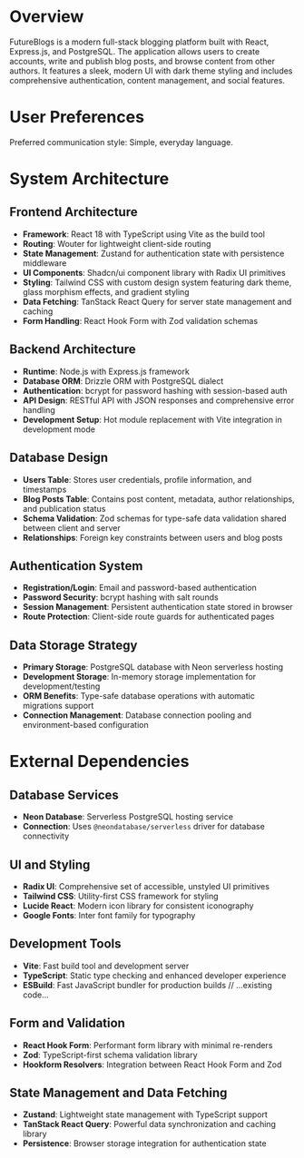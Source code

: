 # Overview

FutureBlogs is a modern full-stack blogging platform built with React, Express.js, and PostgreSQL. The application allows users to create accounts, write and publish blog posts, and browse content from other authors. It features a sleek, modern UI with dark theme styling and includes comprehensive authentication, content management, and social features.

# User Preferences

Preferred communication style: Simple, everyday language.

# System Architecture

## Frontend Architecture
- **Framework**: React 18 with TypeScript using Vite as the build tool
- **Routing**: Wouter for lightweight client-side routing
- **State Management**: Zustand for authentication state with persistence middleware
- **UI Components**: Shadcn/ui component library with Radix UI primitives
- **Styling**: Tailwind CSS with custom design system featuring dark theme, glass morphism effects, and gradient styling
- **Data Fetching**: TanStack React Query for server state management and caching
- **Form Handling**: React Hook Form with Zod validation schemas

## Backend Architecture
- **Runtime**: Node.js with Express.js framework
- **Database ORM**: Drizzle ORM with PostgreSQL dialect
- **Authentication**: bcrypt for password hashing with session-based auth
- **API Design**: RESTful API with JSON responses and comprehensive error handling
- **Development Setup**: Hot module replacement with Vite integration in development mode

## Database Design
- **Users Table**: Stores user credentials, profile information, and timestamps
- **Blog Posts Table**: Contains post content, metadata, author relationships, and publication status
- **Schema Validation**: Zod schemas for type-safe data validation shared between client and server
- **Relationships**: Foreign key constraints between users and blog posts

## Authentication System
- **Registration/Login**: Email and password-based authentication
- **Password Security**: bcrypt hashing with salt rounds
- **Session Management**: Persistent authentication state stored in browser
- **Route Protection**: Client-side route guards for authenticated pages

## Data Storage Strategy
- **Primary Storage**: PostgreSQL database with Neon serverless hosting
- **Development Storage**: In-memory storage implementation for development/testing
- **ORM Benefits**: Type-safe database operations with automatic migrations support
- **Connection Management**: Database connection pooling and environment-based configuration

# External Dependencies

## Database Services
- **Neon Database**: Serverless PostgreSQL hosting service
- **Connection**: Uses `@neondatabase/serverless` driver for database connectivity

## UI and Styling
- **Radix UI**: Comprehensive set of accessible, unstyled UI primitives
- **Tailwind CSS**: Utility-first CSS framework for styling
- **Lucide React**: Modern icon library for consistent iconography
- **Google Fonts**: Inter font family for typography

## Development Tools
- **Vite**: Fast build tool and development server
- **TypeScript**: Static type checking and enhanced developer experience
- **ESBuild**: Fast JavaScript bundler for production builds
// ...existing code...

## Form and Validation
- **React Hook Form**: Performant form library with minimal re-renders
- **Zod**: TypeScript-first schema validation library
- **Hookform Resolvers**: Integration between React Hook Form and Zod

## State Management and Data Fetching
- **Zustand**: Lightweight state management with TypeScript support
- **TanStack React Query**: Powerful data synchronization and caching library
- **Persistence**: Browser storage integration for authentication state
